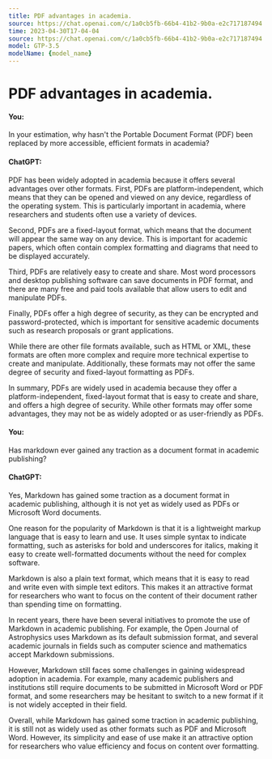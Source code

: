 ```yaml
---
title: PDF advantages in academia.
source: https://chat.openai.com/c/1a0cb5fb-66b4-41b2-9b0a-e2c717187494
time: 2023-04-30T17-04-04
source: https://chat.openai.com/c/1a0cb5fb-66b4-41b2-9b0a-e2c717187494
model: GTP-3.5
modelName: {model_name}
---
```


# PDF advantages in academia.

#### You:
In your estimation, why hasn't the Portable Document Format (PDF) been replaced by more accessible, efficient formats in academia?

#### ChatGPT:
PDF has been widely adopted in academia because it offers several advantages over other formats. First, PDFs are platform-independent, which means that they can be opened and viewed on any device, regardless of the operating system. This is particularly important in academia, where researchers and students often use a variety of devices.

Second, PDFs are a fixed-layout format, which means that the document will appear the same way on any device. This is important for academic papers, which often contain complex formatting and diagrams that need to be displayed accurately.

Third, PDFs are relatively easy to create and share. Most word processors and desktop publishing software can save documents in PDF format, and there are many free and paid tools available that allow users to edit and manipulate PDFs.

Finally, PDFs offer a high degree of security, as they can be encrypted and password-protected, which is important for sensitive academic documents such as research proposals or grant applications.

While there are other file formats available, such as HTML or XML, these formats are often more complex and require more technical expertise to create and manipulate. Additionally, these formats may not offer the same degree of security and fixed-layout formatting as PDFs.

In summary, PDFs are widely used in academia because they offer a platform-independent, fixed-layout format that is easy to create and share, and offers a high degree of security. While other formats may offer some advantages, they may not be as widely adopted or as user-friendly as PDFs.


#### You:
Has markdown ever gained any traction as a document format in academic publishing?

#### ChatGPT:
Yes, Markdown has gained some traction as a document format in academic publishing, although it is not yet as widely used as PDFs or Microsoft Word documents.

One reason for the popularity of Markdown is that it is a lightweight markup language that is easy to learn and use. It uses simple syntax to indicate formatting, such as asterisks for bold and underscores for italics, making it easy to create well-formatted documents without the need for complex software.

Markdown is also a plain text format, which means that it is easy to read and write even with simple text editors. This makes it an attractive format for researchers who want to focus on the content of their document rather than spending time on formatting.

In recent years, there have been several initiatives to promote the use of Markdown in academic publishing. For example, the Open Journal of Astrophysics uses Markdown as its default submission format, and several academic journals in fields such as computer science and mathematics accept Markdown submissions.

However, Markdown still faces some challenges in gaining widespread adoption in academia. For example, many academic publishers and institutions still require documents to be submitted in Microsoft Word or PDF format, and some researchers may be hesitant to switch to a new format if it is not widely accepted in their field.

Overall, while Markdown has gained some traction in academic publishing, it is still not as widely used as other formats such as PDF and Microsoft Word. However, its simplicity and ease of use make it an attractive option for researchers who value efficiency and focus on content over formatting.
